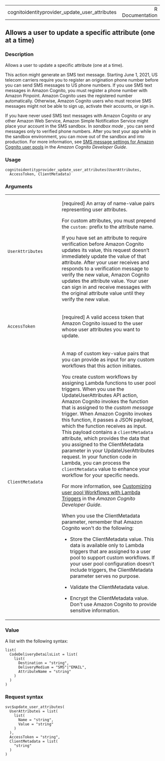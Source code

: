 <table style="width: 100%;">
<tbody>
<tr class="odd">
<td>cognitoidentityprovider_update_user_attributes</td>
<td style="text-align: right;">R Documentation</td>
</tr>
</tbody>
</table>

## Allows a user to update a specific attribute (one at a time)

### Description

Allows a user to update a specific attribute (one at a time).

This action might generate an SMS text message. Starting June 1, 2021,
US telecom carriers require you to register an origination phone number
before you can send SMS messages to US phone numbers. If you use SMS
text messages in Amazon Cognito, you must register a phone number with
Amazon Pinpoint. Amazon Cognito uses the registered number
automatically. Otherwise, Amazon Cognito users who must receive SMS
messages might not be able to sign up, activate their accounts, or sign
in.

If you have never used SMS text messages with Amazon Cognito or any
other Amazon Web Service, Amazon Simple Notification Service might place
your account in the SMS sandbox. In
*<span href="https://docs.aws.amazon.com/sns/latest/dg/sns-sms-sandbox.html">sandbox
mode</span>* , you can send messages only to verified phone numbers.
After you test your app while in the sandbox environment, you can move
out of the sandbox and into production. For more information, see [SMS
message settings for Amazon Cognito user
pools](https://docs.aws.amazon.com/cognito/latest/developerguide/) in
the *Amazon Cognito Developer Guide*.

### Usage

    cognitoidentityprovider_update_user_attributes(UserAttributes,
      AccessToken, ClientMetadata)

### Arguments

<table>
<colgroup>
<col style="width: 35%" />
<col style="width: 65%" />
</colgroup>
<tbody>
<tr class="odd">
<td><code
id="cognitoidentityprovider_update_user_attributes_:_UserAttributes">UserAttributes</code></td>
<td><p>[required] An array of name-value pairs representing user
attributes.</p>
<p>For custom attributes, you must prepend the <code
style="white-space: pre;">⁠custom:⁠</code> prefix to the attribute
name.</p>
<p>If you have set an attribute to require verification before Amazon
Cognito updates its value, this request doesn’t immediately update the
value of that attribute. After your user receives and responds to a
verification message to verify the new value, Amazon Cognito updates the
attribute value. Your user can sign in and receive messages with the
original attribute value until they verify the new value.</p></td>
</tr>
<tr class="even">
<td><code
id="cognitoidentityprovider_update_user_attributes_:_AccessToken">AccessToken</code></td>
<td><p>[required] A valid access token that Amazon Cognito issued to the
user whose user attributes you want to update.</p></td>
</tr>
<tr class="odd">
<td><code
id="cognitoidentityprovider_update_user_attributes_:_ClientMetadata">ClientMetadata</code></td>
<td><p>A map of custom key-value pairs that you can provide as input for
any custom workflows that this action initiates.</p>
<p>You create custom workflows by assigning Lambda functions to user
pool triggers. When you use the UpdateUserAttributes API action, Amazon
Cognito invokes the function that is assigned to the <em>custom
message</em> trigger. When Amazon Cognito invokes this function, it
passes a JSON payload, which the function receives as input. This
payload contains a <code>clientMetadata</code> attribute, which provides
the data that you assigned to the ClientMetadata parameter in your
UpdateUserAttributes request. In your function code in Lambda, you can
process the <code>clientMetadata</code> value to enhance your workflow
for your specific needs.</p>
<p>For more information, see <a
href="https://docs.aws.amazon.com/cognito/latest/developerguide/cognito-user-identity-pools-working-with-aws-lambda-triggers.html">Customizing
user pool Workflows with Lambda Triggers</a> in the <em>Amazon Cognito
Developer Guide</em>.</p>
<p>When you use the ClientMetadata parameter, remember that Amazon
Cognito won't do the following:</p>
<ul>
<li><p>Store the ClientMetadata value. This data is available only to
Lambda triggers that are assigned to a user pool to support custom
workflows. If your user pool configuration doesn't include triggers, the
ClientMetadata parameter serves no purpose.</p></li>
<li><p>Validate the ClientMetadata value.</p></li>
<li><p>Encrypt the ClientMetadata value. Don't use Amazon Cognito to
provide sensitive information.</p></li>
</ul></td>
</tr>
</tbody>
</table>

### Value

A list with the following syntax:

    list(
      CodeDeliveryDetailsList = list(
        list(
          Destination = "string",
          DeliveryMedium = "SMS"|"EMAIL",
          AttributeName = "string"
        )
      )
    )

### Request syntax

    svc$update_user_attributes(
      UserAttributes = list(
        list(
          Name = "string",
          Value = "string"
        )
      ),
      AccessToken = "string",
      ClientMetadata = list(
        "string"
      )
    )
